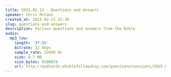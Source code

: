 ```yaml
---
title: 2015.02.13 - Questions and Answers
speaker: Chris McCann
created_at: 2015-02-13 21:30
slug: questions-and-answers
description: Various questions and answers from the Bible
audio:
  mp3_low:
    length: '37:55'
    bitrate: 32 Kbps
    sample_rate: 22050 Hz
    size: 8.7 MB
    size_bytes: 9100878
    url: http://audiocdn.ebiblefellowship.com/questions/sessions/2015.02.13_McCann_-_Questions_and_Answers.mp3
---
```


